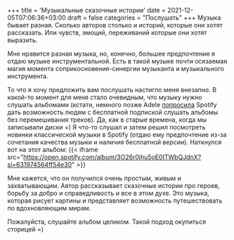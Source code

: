 +++
title = 'Музыкальные сказочные истории'
date = 2021-12-05T07:06:36+03:00
draft = false
categories = "Послушать"
+++
Музыка бывает разная. Сколько авторов столько и историй, которые они хотят рассказать. Или чувств, эмоций, переживаний которые они хотят выразить.

Мне нравится разная музыка, но, конечно, большее предпочтение я отдаю музыке инструментальной. Есть в такой музыке почти осязаемая магия момента соприкосновения-синергии музыканта и музыкального инструмента.

То что я хочу предложить вам послушать настигло меня внезапно. В какой-то момент для меня стало очевидным, что музыку нужно слушать альбомами (кстати, немного позже Adele [попросила](https://officiel-online.com/all-news/adele-shuffle-function-spotify/) Spotify дать возможность людям с бесплатной подпиской слушать альбомы без перемешивания треков). Да, как в старые времена, когда мы записывали диски =) Я что-то слушал и затем решил посмотреть новинки классической музыки в Spotify (отдаю ему предпочтение из-за сочетания качества музыки и наличия бесплатной версии). Наткнулся вот на этот альбом:
{{< iframe src="https://open.spotify.com/album/3O26r0jhu5oE0ITWbQJdnX?si=631974564ff54e30" >}}

Мне кажется, что он получился очень простым, живым и захватывающим. Автор рассказывает сказочные истории про героев, борьбу за добро и справедливость и все в этом духе. Это музыка, которая рисует картины и представляет возможность путешествовать по вдохновляющим мирам.

Пожалуйста, слушайте альбом целиком. Такой подход окупиться сторицей =)